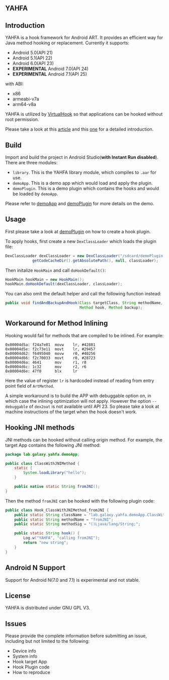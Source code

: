 YAHFA
----------------

## Introduction

YAHFA is a hook framework for Android ART. It provides an efficient way for Java method hooking or replacement. Currently it supports:

- Android 5.0(API 21)
- Android 5.1(API 22)
- Android 6.0(API 23)
- __EXPERIMENTAL__ Android 7.0(API 24)
- __EXPERIMENTAL__ Android 7.1(API 25)

with ABI:

- x86
- armeabi-v7a
- arm64-v8a

YAHFA is utilized by [VirtualHook](https://github.com/rk700/VirtualHook) so that applications can be hooked without root permission.

Please take a look at this [article](http://rk700.github.io/2017/03/30/YAHFA-introduction/) and this [one](http://rk700.github.io/2017/06/30/hook-on-android-n/) for a detailed introduction.

## Build

Import and build the project in Android Studio(__with Instant Run disabled__). There are three modules:

- `library`. This is the YAHFA library module, which compiles to `.aar` for use.
- `demoApp`. This is a demo app which would load and apply the plugin.
- `demoPlugin`. This is a demo plugin which contains the hooks and would be loaded by `demoApp`.

Please refer to [demoApp](https://github.com/rk700/YAHFA/tree/master/demoApp) and [demoPlugin](https://github.com/rk700/YAHFA/tree/master/demoPlugin) for more details on the demo.

## Usage

First please take a look at [demoPlugin](https://github.com/rk700/YAHFA/tree/master/demoPlugin) on how to create a hook plugin.

To apply hooks, first create a new `DexClassLoader` which loads the plugin file:

```java
DexClassLoader dexClassLoader = new DexClassLoader("/sdcard/demoPlugin-debug.apk",
            getCodeCacheDir().getAbsolutePath(), null, classLoader);
```

Then initalize `HookMain` and call `doHookDefault()`:

```java
HookMain hookMain = new HookMain();
hookMain.doHookDefault(dexClassLoader, classLoader);
```

You can also omit the default helper and call the following function instead:

```java
public void findAndBackupAndHook(Class targetClass, String methodName, String methodSig,
                                 Method hook, Method backup);
```

## Workaround for Method Inlining

Hooking would fail for methods that are compiled to be inlined. For example:

```
0x00004d5a: f24a7e81  movw    lr, #42881
0x00004d5e: f2c73e11  movt    lr, #29457
0x00004d62: f6495040  movw    r0, #40256
0x00004d66: f2c70033  movt    r0, #28723
0x00004d6a: 4641      mov     r1, r8
0x00004d6c: 1c32      mov     r2, r6
0x00004d6e: 47f0      blx     lr
```

Here the value of register `lr` is hardcoded instead of reading from entry point field of `ArtMethod`.

A simple workaround is to build the APP with debuggable option on, in which case the inlining optimization will not apply. However the option `--debuggable` of `dex2oat` is not available until API 23. So please take a look at machine instructions of the target when the hook doesn't work.

## Hooking JNI methods

JNI methods can be hooked without calling origin method. For example, the target App contains the following JNI method:

```java
package lab.galaxy.yahfa.demoApp;

public class ClassWithJNIMethod {
    static {
        System.loadLibrary("hello");
    }

    public native static String fromJNI();
}
```
Then the method `fromJNI` can be hooked with the following plugin code:

```java
public class Hook_ClassWithJNIMethod_fromJNI {
    public static String className = "lab.galaxy.yahfa.demoApp.ClassWithJNIMethod";
    public static String methodName = "fromJNI";
    public static String methodSig = "()Ljava/lang/String;";

    public static String hook() {
        Log.w("YAHFA", "calling fromJNI");
        return "new string";
    }
}
```

## Android N Support

Support for Android N(7.0 and 7.1) is experimental and not stable.

## License

YAHFA is distributed under GNU GPL V3.

## Issues

Please provide the complete information before submitting an issue, including but not limited to the following:

- Device info
- System info
- Hook target App
- Hook Plugin code
- How to reproduce

